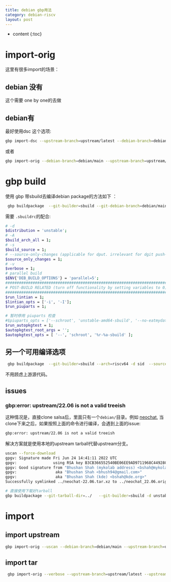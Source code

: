 ```yaml
---
title: debian gbp用法
category: debian-riscv
layout: post
---
```

* content
{:toc}

# import-orig
这里有很多import的场景：

## debian 没有
这个需要 one by one的去做

## debian有
最好使用dsc 这个选项:
```bash
gbp import-dsc --upstream-branch=upstream/latest --debian-branch=debian/main --verbose ../libunwind_1.3.2-2.dsc
```
或者
```bash
gbp import-orig --debian-branch=debian/main --upstream-branch=upstream/latest
```


# gbp build

使用 gbp 带sbuild去编译debian package的方法如下 ：

```bash
 gbp buildpackage  --git-builder=sbuild --git-debian-branch=debian/main  --git-upstream-tree=upstream --git-pristine-tar-commit  --git-ignore-new --git-export-dir=/tmp/build-area/jimtcl   --git-verbose
```

需要  `.sbuildrc`的配合:

```bash
# -d
$distribution = 'unstable';
# -A
$build_arch_all = 1;
# -s
$build_source = 1;
# --source-only-changes (applicable for dput. irrelevant for dgit push-source).
$source_only_changes = 1;
# -v
$verbose = 1;
# parallel build
$ENV{'DEB_BUILD_OPTIONS'} = 'parallel=5';
##############################################################################
# POST-BUILD RELATED (turn off functionality by setting variables to 0)
##############################################################################
$run_lintian = 1;
$lintian_opts = ['-i', '-I'];
$run_piuparts = 1;

# 暂时停用 piuparts 检查
#$piuparts_opts = ['--schroot', 'unstable-amd64-sbuild', '--no-eatmydata'];
$run_autopkgtest = 1;
$autopkgtest_root_args = '';
$autopkgtest_opts = [ '--', 'schroot', '%r-%a-sbuild' ];

```

## 另一个可用编译选项
```bash
 gbp buildpackage  --git-builder=sbuild --arch=riscv64 -d sid  --source --git-debian-branch=debian/main --git-export-dir=../rush-build-area/  --git-ignore-new --verbose
```
不用顾虑上游源代码。

## issues

### gbp:error: upstream/22.06 is not a valid treeish

这种情况是，直接clone salsa后，里面只有一个`debian/`目录。例如 [neochat](https://salsa.debian.org/vimerbf-guest/neochat), 当clone下来之后，如果按照上面的命令进行编译，会遇到上面的issue:
```bash
gbp:error: upstream/22.06 is not a valid treeish
```
解决方案就是使用本地的upstream tarball代替upstream分支。


```bash
uscan --force-download
gpgv: Signature made Fri Jun 24 14:41:11 2022 UTC
gpgv:                using RSA key B3CB366552540BE06EE9AD9711968C44928CAEFC
gpgv: Good signature from "Bhushan Shah (mykolab address) <bshah@mykolab.com>"
gpgv:                 aka "Bhushan Shah <bhush94@gmail.com>"
gpgv:                 aka "Bhushan Shah (kde) <bshah@kde.org>"
Successfully symlinked ../neochat-22.06.tar.xz to ../neochat_22.06.orig.tar.xz.

# 直接使用下载好tarball
gbp buildpackage --git-tarball-dir=../   --git-builder=sbuild -d unstable  --git-debian-branch=debian/main --git-export-dir=../build-area/ --git-ignore-new  --verbose
```
# import

## import upstream
```bash
gbp import-orig --uscan --debian-branch=debian/main --upstream-branch=upstream/latest
```

## import tar

```bash
 gbp import-orig --verbose --upstream-branch=upstream/latest --upstream-version=2.2 ../v2.3.2.tar.gz
```